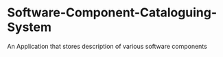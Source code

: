 # Software-Component-Cataloguing-System
An Application that stores description of various software components 
